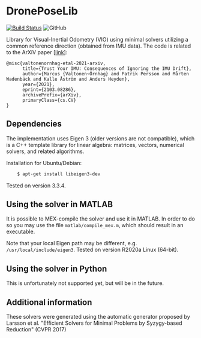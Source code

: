 # DronePoseLib

[![Build Status](https://travis-ci.com/marcusvaltonen/DronePoseLib.svg?branch=main)](https://travis-ci.com/marcusvaltonen/DronePoseLib)
![GitHub](https://img.shields.io/github/license/marcusvaltonen/DronePoseLib)

Library for Visual-Inertial Odometry (VIO) using minimal solvers utilizing a common reference
direction (obtained from IMU data). The code is related to the ArXiV paper [[link](https://arxiv.org/abs/2103.08286)]:

```
@misc{valtonenornhag-etal-2021-arxiv,
      title={Trust Your IMU: Consequences of Ignoring the IMU Drift},
      author={Marcus {Valtonen~Örnhag} and Patrik Persson and Mårten Wadenbäck and Kalle Åström and Anders Heyden},
      year={2021},
      eprint={2103.08286},
      archivePrefix={arXiv},
      primaryClass={cs.CV}
}
```

## Dependencies
The implementation uses Eigen 3 (older versions are not compatible), which is
a C++ template library for linear algebra: matrices, vectors,
numerical solvers, and related algorithms.

Installation for Ubuntu/Debian:

```bash
    $ apt-get install libeigen3-dev
```
Tested on version 3.3.4.

## Using the solver in MATLAB
It is possible to MEX-compile the solver and use it in MATLAB.
In order to do so you may use the file `matlab/compile_mex.m`, which
should result in an executable.

Note that your local Eigen path may be different, e.g. `/usr/local/include/eigen3`.
Tested on version R2020a Linux (64-bit).

## Using the solver in Python
This is unfortunately not supported yet, but will be in the future.

## Additional information
These solvers were generated using the automatic generator proposed by
Larsson et al. "Efficient Solvers for Minimal Problems by Syzygy-based
Reduction" (CVPR 2017)
